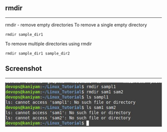 ## rmdir
**********

rmdir - remove empty directories
To remove a single empty directory

```
rmdir sample_dir1
```
To remove multiple directories using rmdir

```
rmdir sample_dir1 sample_dir2
```

## Screenshot
***************

![rmdir](screenshots/rmdir.jpg)

